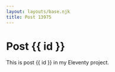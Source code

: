 ```yaml
---
layout: layouts/base.njk
title: Post 13975
---
```


# Post {{ id }}

This is post {{ id }} in my Eleventy project.

